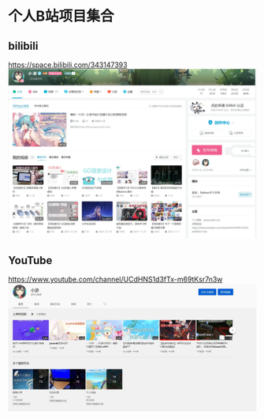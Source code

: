 # 个人B站项目集合

## bilibili
https://space.bilibili.com/343147393
![](.README_images/5ce5b9bb.png)

## YouTube
https://www.youtube.com/channel/UCdHNS1d3fTx-m69tKsr7n3w
![](.README_images/57bfe2cd.png)